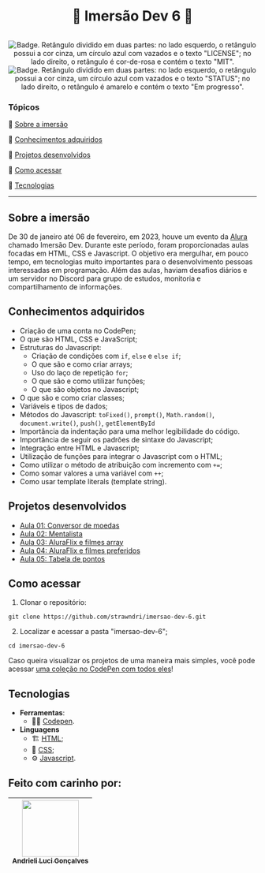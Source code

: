 <h1 align="center"> 🤿 Imersão Dev 6 🤿 </h1>

<p align="center">
  <img src="https://i.imgur.com/Yf5lXbz.png" alt=''/>
</p>

<p align="center">
    <img src='https://img.shields.io/badge/License-MIT-f2a2b7?style=for-the-badge&logo=appveyor' alt='Badge. Retângulo dividido em duas partes: no lado esquerdo, o retângulo possui a cor cinza, um círculo azul com vazados e o texto "LICENSE"; no lado direito, o retângulo é cor-de-rosa e contém o texto "MIT".'>
    <img src='https://img.shields.io/badge/Status-Em progresso-DBD375?style=for-the-badge&logo=appveyor' alt='Badge. Retângulo dividido em duas partes: no lado esquerdo, o retângulo possui a cor cinza, um círculo azul com vazados e o texto "STATUS"; no lado direito, o retângulo é amarelo e contém o texto "Em progresso".'>
</p>

### Tópicos 

:small_blue_diamond: [Sobre a imersão](#sobre-a-imersão)

:small_blue_diamond: [Conhecimentos adquiridos](#conhecimentos-adquiridos)

:small_blue_diamond: [Projetos desenvolvidos](#projetos-desenvolvidos)

:small_blue_diamond: [Como acessar](#como-acessar)

:small_blue_diamond: [Tecnologias](#tecnologias)

---
## Sobre a imersão 

De 30 de janeiro até 06 de fevereiro, em 2023, houve um evento da [Alura](https://www.alura.com.br/) chamado Imersão Dev. Durante este período, foram proporcionadas aulas focadas em HTML, CSS e Javascript. O objetivo era mergulhar, em pouco tempo, em tecnologias muito importantes para o desenvolvimento pessoas interessadas em programação. Além das aulas, haviam desafios diários e um servidor no Discord para grupo de estudos, monitoria e compartilhamento de informações.

## Conhecimentos adquiridos
- Criação de uma conta no CodePen;
- O que são HTML, CSS e JavaScript;
- Estruturas do Javascript:
  - Criação de condições com `if`, `else` e `else if`;
  - O que são e como criar arrays;
  - Uso do laço de repetição `for`;
  - O que são e como utilizar funções;
  - O que são objetos no Javascript;
- O que são e como criar classes;
- Variáveis e tipos de dados;
- Métodos do Javascript: `toFixed()`, `prompt()`, `Math.random()`, `document.write()`, `push()`, `getElementById`
- Importância da indentação para uma melhor legibilidade do código.
- Importância de seguir os padrões de sintaxe do Javascript;
- Integração entre HTML e Javascript;
- Utilização de funções para integrar o Javascript com o HTML;
- Como utilizar o método de atribuição com incremento com `+=`;
- Como somar valores a uma variável com `++`;
- Como usar template literals (template string).

## Projetos desenvolvidos
- [Aula 01: Conversor de moedas](https://github.com/strawndri/imersao-dev-6/tree/aula-1)
- [Aula 02: Mentalista](https://github.com/strawndri/imersao-dev-6/tree/aula-2)
- [Aula 03: AluraFlix e filmes array](https://github.com/strawndri/imersao-dev-6/tree/aula-3)
- [Aula 04: AluraFlix e filmes preferidos](https://github.com/strawndri/imersao-dev-6/tree/aula-4)
- [Aula 05: Tabela de pontos](https://github.com/strawndri/imersao-dev-6/tree/aula-5)

## Como acessar

1. Clonar o repositório:
```
git clone https://github.com/strawndri/imersao-dev-6.git
```

2. Localizar e acessar a pasta "imersao-dev-6";
```
cd imersao-dev-6
```

Caso queira visualizar os projetos de uma maneira mais simples, você pode acessar [uma coleção no CodePen com todos eles](https://codepen.io/collection/MgQGeo)!

## Tecnologias
- **Ferramentas**:
  - 👩‍💻 [Codepen](https://codepen.io/).
- **Linguagens**
  - 🏗️ [HTML](https://www.w3schools.com/html/default.asp);
  - 💅 [CSS](https://www.w3schools.com/css/default.asp);
  - ⚙️ [Javascript](https://developer.mozilla.org/en-US/docs/Web/JavaScript).

## Feito com carinho por:

| [<img src="https://avatars.githubusercontent.com/u/62841828?v=4" width=115><br><sub>Andrieli Luci Gonçalves</sub>](https://github.com/strawndri) |
| :---: |
